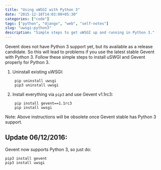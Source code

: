 ```yaml
---
title: "Using uWSGI with Python 3"
date: "2015-12-18T14:03:00+05:30"
categories: ["code"]
tags: ["python", "django", "web", "self-notes"]
slug: "uwsgi-python3"
description: "Simple steps to get uWSGI up and running in Python 3."
---
```


Gevent does not have Python 3 support yet, but its available as a release candidate. So this will lead to problems if you use the latest stable Gevent with Python 3. Follow these simple steps to install uSWGI and Gevent properly for Python 3. 

1. Uninstall existing uWSGI:

        pip uninstall uwsgi
        pip3 uninstall uwsgi

2. Install everything via `pip3` and use Gevent v1.1rc3:

        pip install gevent==1.1rc3
        pip install uwsgi

Note: Above instructions will be obsolete once Gevent stable has Python 3 support.

## Update 06/12/2016:

Gevent now supports Python 3, so just do:

    pip3 install gevent
    pip3 install uwsgi